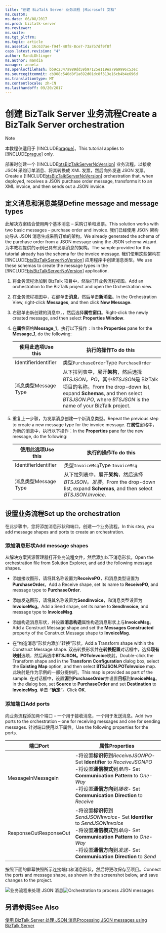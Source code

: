 ```yaml
---
title: "创建 BizTalk Server 业务流程 |Microsoft 文档"
ms.custom: 
ms.date: 06/08/2017
ms.prod: biztalk-server
ms.reviewer: 
ms.suite: 
ms.tgt_pltfrm: 
ms.topic: article
ms.assetid: 16c637ae-f94f-40f8-8ce7-73a7b7df9f8f
caps.latest.revision: "4"
author: MandiOhlinger
ms.author: mandia
manager: anneta
ms.openlocfilehash: bb9c2347a989dd59b97125e119ea79a9996c53ec
ms.sourcegitcommit: cb908c540d8f1a692d01dc8f313e16cb4b4e696d
ms.translationtype: MT
ms.contentlocale: zh-CN
ms.lasthandoff: 09/20/2017
---
```

# <a name="create-a-biztalk-server-orchestration"></a><span data-ttu-id="72c16-102">创建 BizTalk Server 业务流程</span><span class="sxs-lookup"><span data-stu-id="72c16-102">Create a BizTalk Server orchestration</span></span>
> [!NOTE]
>  <span data-ttu-id="72c16-103">本教程仅适用于 [!INCLUDE[prague](../includes/prague-md.md)]。</span><span class="sxs-lookup"><span data-stu-id="72c16-103">This tutorial applies to [!INCLUDE[prague](../includes/prague-md.md)] only.</span></span>  
  
 <span data-ttu-id="72c16-104">部署时创建一个 [!INCLUDE[btsBizTalkServerNoVersion](../includes/btsbiztalkservernoversion-md.md)] 业务流程，以接收 JSON 采购订单消息、将其转换成 XML 发票，然后向外发送 JSON 发票。</span><span class="sxs-lookup"><span data-stu-id="72c16-104">Create a [!INCLUDE[btsBizTalkServerNoVersion](../includes/btsbiztalkservernoversion-md.md)] orchestration that, when deployed, receives a JSON purchase order message, transforms it to an XML invoice, and then sends out a JSON invoice.</span></span>  
  
## <a name="define-message-and-message-types"></a><span data-ttu-id="72c16-105">定义消息和消息类型</span><span class="sxs-lookup"><span data-stu-id="72c16-105">Define message and message types</span></span>  
 <span data-ttu-id="72c16-106">此解决方案结合使用两个基本消息 – 采购订单和发票。</span><span class="sxs-lookup"><span data-stu-id="72c16-106">This solution works with two basic messages – purchase order and invoice.</span></span> <span data-ttu-id="72c16-107">我们已经使用 JSON 架构向导从 JSON 消息生成采购订单的架构。</span><span class="sxs-lookup"><span data-stu-id="72c16-107">We already generated the schema of the purchase order from a JSON message using the JSON schema wizard.</span></span> <span data-ttu-id="72c16-108">为本教程提供的示例已具有发票消息的架构。</span><span class="sxs-lookup"><span data-stu-id="72c16-108">The sample provided for this tutorial already has the schema for the invoice message.</span></span> <span data-ttu-id="72c16-109">我们使用这些架构在 [!INCLUDE[btsBizTalkServerNoVersion](../includes/btsbiztalkservernoversion-md.md)] 应用程序中创建消息类型。</span><span class="sxs-lookup"><span data-stu-id="72c16-109">We use these schemas to create the message types in the [!INCLUDE[btsBizTalkServerNoVersion](../includes/btsbiztalkservernoversion-md.md)] application.</span></span>  
  
1.  <span data-ttu-id="72c16-110">将业务流程添加到 BizTalk 项目中，然后打开业务流程视图。</span><span class="sxs-lookup"><span data-stu-id="72c16-110">Add an orchestration to the BizTalk project and open the Orchestration view.</span></span>  
  
2.  <span data-ttu-id="72c16-111">在业务流程视图中，右键单击**消息**，然后单击**新消息**。</span><span class="sxs-lookup"><span data-stu-id="72c16-111">In the Orchestration View, right-click **Messages**, and then click **New Message**.</span></span>  
  
3.  <span data-ttu-id="72c16-112">右键单击新创建的消息中，，然后选择**属性窗口**。</span><span class="sxs-lookup"><span data-stu-id="72c16-112">Right-click the newly created message, and then select **Properties Window**.</span></span>  
  
4.  <span data-ttu-id="72c16-113">在**属性**窗格**Message_1**，执行以下操作：</span><span class="sxs-lookup"><span data-stu-id="72c16-113">In the **Properties** pane for the **Message_1**, do the following:</span></span>  
  
    |<span data-ttu-id="72c16-114">使用此选项</span><span class="sxs-lookup"><span data-stu-id="72c16-114">Use this</span></span>|<span data-ttu-id="72c16-115">执行的操作</span><span class="sxs-lookup"><span data-stu-id="72c16-115">To do this</span></span>|  
    |--------------|----------------|  
    |<span data-ttu-id="72c16-116">Identifier</span><span class="sxs-lookup"><span data-stu-id="72c16-116">Identifier</span></span>|<span data-ttu-id="72c16-117">类型`PurchaseOrder`</span><span class="sxs-lookup"><span data-stu-id="72c16-117">Type `PurchaseOrder`</span></span>|  
    |<span data-ttu-id="72c16-118">消息类型</span><span class="sxs-lookup"><span data-stu-id="72c16-118">Message Type</span></span>|<span data-ttu-id="72c16-119">从下拉列表中，展开**架构**，然后选择*BTSJSON。PO*，其中*BTSJSON*是 BizTalk 项目的名称。</span><span class="sxs-lookup"><span data-stu-id="72c16-119">From the drop-down list, expand **Schemas**, and then select *BTSJSON.PO*, where *BTSJSON* is the name of your BizTalk project.</span></span>|  
  
5.  <span data-ttu-id="72c16-120">重复上一步骤，为发票消息创建一个新消息类型。</span><span class="sxs-lookup"><span data-stu-id="72c16-120">Repeat the previous step to create a new message type for the invoice message.</span></span> <span data-ttu-id="72c16-121">在**属性**窗格中，为新的消息中，执行以下操作：</span><span class="sxs-lookup"><span data-stu-id="72c16-121">In the **Properties** pane for the new message, do the following:</span></span>  
  
    |<span data-ttu-id="72c16-122">使用此选项</span><span class="sxs-lookup"><span data-stu-id="72c16-122">Use this</span></span>|<span data-ttu-id="72c16-123">执行的操作</span><span class="sxs-lookup"><span data-stu-id="72c16-123">To do this</span></span>|  
    |--------------|----------------|  
    |<span data-ttu-id="72c16-124">Identifier</span><span class="sxs-lookup"><span data-stu-id="72c16-124">Identifier</span></span>|<span data-ttu-id="72c16-125">类型`InvoiceMsg`</span><span class="sxs-lookup"><span data-stu-id="72c16-125">Type `InvoiceMsg`</span></span>|  
    |<span data-ttu-id="72c16-126">消息类型</span><span class="sxs-lookup"><span data-stu-id="72c16-126">Message Type</span></span>|<span data-ttu-id="72c16-127">从下拉列表中，展开**架构**，然后选择*BTSJSON。发票*。</span><span class="sxs-lookup"><span data-stu-id="72c16-127">From the drop-down list, expand **Schemas**, and then select *BTSJSON.Invoice*.</span></span>|  
  
## <a name="set-up-the-orchestration"></a><span data-ttu-id="72c16-128">设置业务流程</span><span class="sxs-lookup"><span data-stu-id="72c16-128">Set up the orchestration</span></span>  
 <span data-ttu-id="72c16-129">在此步骤中，您将添加消息形状和端口，创建一个业务流程。</span><span class="sxs-lookup"><span data-stu-id="72c16-129">In this step, you add message shapes and ports to create an orchestration.</span></span>  
  
### <a name="add-message-shapes"></a><span data-ttu-id="72c16-130">添加消息形状</span><span class="sxs-lookup"><span data-stu-id="72c16-130">Add message shapes</span></span>  
 <span data-ttu-id="72c16-131">从解决方案资源管理器打开业务流程文件，然后添加以下消息形状。</span><span class="sxs-lookup"><span data-stu-id="72c16-131">Open the orchestration file from Solution Explorer, and add the following message shapes.</span></span>  
  
-   <span data-ttu-id="72c16-132">添加接收图形，请将其名称设置为**ReceivePO**，和消息类型设置为**PurchaseOrder**。</span><span class="sxs-lookup"><span data-stu-id="72c16-132">Add a Receive shape, set its name to **ReceivePO**, and message type to **PurchaseOrder**.</span></span>  
  
-   <span data-ttu-id="72c16-133">添加发送图形，请将其名称设置为**SendInvoice**，和消息类型设置为**InvoiceMsg**。</span><span class="sxs-lookup"><span data-stu-id="72c16-133">Add a Send shape, set its name to **SendInvoice**, and message type to **InvoiceMsg**.</span></span>  
  
-   <span data-ttu-id="72c16-134">添加构造消息形状，并设置**消息构造**属性构造消息形状上与**InvoiceMsg**。</span><span class="sxs-lookup"><span data-stu-id="72c16-134">Add a Construct Message shape and set the **Messages Constructed** property of the Construct Message shape to **InvoiceMsg**.</span></span>  
  
-   <span data-ttu-id="72c16-135">在“构造消息”形状内添加“转换”形状。</span><span class="sxs-lookup"><span data-stu-id="72c16-135">Add a Transform shape within the Construct Message shape.</span></span> <span data-ttu-id="72c16-136">双击转换形状并在**转换配置**对话框中，选择**现有映射**选项，然后再选中**BTSJSON。POToInvoice**映射。</span><span class="sxs-lookup"><span data-stu-id="72c16-136">Double-click the Transform shape and in the **Transform Configuration** dialog box, select the **Existing Map** option, and then select **BTSJSON.POToInvoice** map.</span></span> <span data-ttu-id="72c16-137">此映射是作为示例的一部分提供的。</span><span class="sxs-lookup"><span data-stu-id="72c16-137">This map is provided as part of the sample.</span></span> <span data-ttu-id="72c16-138">在对话框中，设置**源**到**PurchaseOrder**并设置**目标**到**InvoiceMsg**。</span><span class="sxs-lookup"><span data-stu-id="72c16-138">In the dialog box, set **Source** to **PurchaseOrder** and set **Destination** to **InvoiceMsg**.</span></span> <span data-ttu-id="72c16-139">单击 **“确定”**。</span><span class="sxs-lookup"><span data-stu-id="72c16-139">Click **OK**.</span></span>  
  
### <a name="add-ports"></a><span data-ttu-id="72c16-140">添加端口</span><span class="sxs-lookup"><span data-stu-id="72c16-140">Add ports</span></span>  
 <span data-ttu-id="72c16-141">向业务流程添加两个端口 – 一个用于接收消息，一个用于发送消息。</span><span class="sxs-lookup"><span data-stu-id="72c16-141">Add two ports to the orchestration – one for receiving messages and one for sending messages.</span></span> <span data-ttu-id="72c16-142">针对端口使用以下属性。</span><span class="sxs-lookup"><span data-stu-id="72c16-142">Use the following properties for the ports.</span></span>  
  
|<span data-ttu-id="72c16-143">端口</span><span class="sxs-lookup"><span data-stu-id="72c16-143">Port</span></span>|<span data-ttu-id="72c16-144">属性</span><span class="sxs-lookup"><span data-stu-id="72c16-144">Properties</span></span>|  
|----------|----------------|  
|<span data-ttu-id="72c16-145">MessageIn</span><span class="sxs-lookup"><span data-stu-id="72c16-145">MessageIn</span></span>|<span data-ttu-id="72c16-146">-将设置**标识符**到*ReceiveJSONPO*</span><span class="sxs-lookup"><span data-stu-id="72c16-146">-   Set **Identifier** to *ReceiveJSONPO*</span></span><br /><span data-ttu-id="72c16-147">-将设置**通信模式**到*单向*</span><span class="sxs-lookup"><span data-stu-id="72c16-147">-   Set **Communication Pattern** to *One-Way*</span></span><br /><span data-ttu-id="72c16-148">-将设置**通信方向**到*接收*</span><span class="sxs-lookup"><span data-stu-id="72c16-148">-   Set **Communication Direction** to *Receive*</span></span>|  
|<span data-ttu-id="72c16-149">ResponseOut</span><span class="sxs-lookup"><span data-stu-id="72c16-149">ResponseOut</span></span>|<span data-ttu-id="72c16-150">-将设置**标识符**到*SendJSONInvoice*</span><span class="sxs-lookup"><span data-stu-id="72c16-150">-   Set **Identifier** to *SendJSONInvoice*</span></span><br /><span data-ttu-id="72c16-151">-将设置**通信模式**到*单向*</span><span class="sxs-lookup"><span data-stu-id="72c16-151">-   Set **Communication Pattern** to *One-Way*</span></span><br /><span data-ttu-id="72c16-152">-将设置**通信方向**到*发送*</span><span class="sxs-lookup"><span data-stu-id="72c16-152">-   Set **Communication Direction** to *Send*</span></span>|  
  
 <span data-ttu-id="72c16-153">按照下面的屏幕快照所示连接端口和消息形状，然后将更改保存至项目。</span><span class="sxs-lookup"><span data-stu-id="72c16-153">Connect the ports and message shape, as shown in the screenshot below, and save changes to the project.</span></span>  
  
 <span data-ttu-id="72c16-154">![业务流程来处理 JSON 消息](../core/media/btsjson-orchestration.png "BTSJSON_Orchestration")</span><span class="sxs-lookup"><span data-stu-id="72c16-154">![Orchestration to process JSON messages](../core/media/btsjson-orchestration.png "BTSJSON_Orchestration")</span></span>  
  
## <a name="see-also"></a><span data-ttu-id="72c16-155">另请参阅</span><span class="sxs-lookup"><span data-stu-id="72c16-155">See Also</span></span>  
 [<span data-ttu-id="72c16-156">使用 BizTalk Server 处理 JSON 消息</span><span class="sxs-lookup"><span data-stu-id="72c16-156">Processing JSON messages using BizTalk Server</span></span>](../core/processing-json-messages-using-biztalk-server.md)